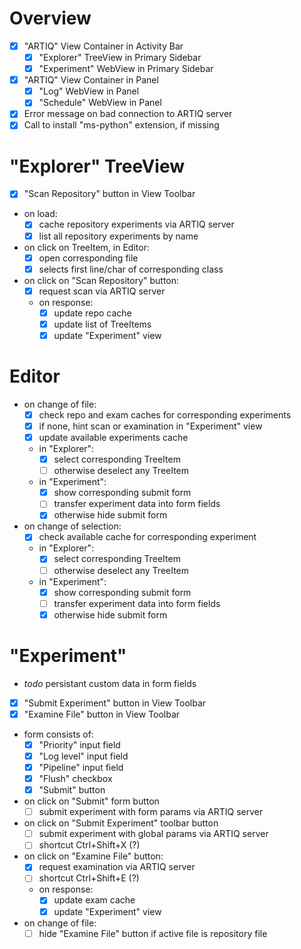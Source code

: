 # Overview

- [x] "ARTIQ" View Container in Activity Bar
    - [x] "Explorer" TreeView in Primary Sidebar
    - [x] "Experiment" WebView in Primary Sidebar

- [x] "ARTIQ" View Container in Panel
    - [x] "Log" WebView in Panel
    - [x] "Schedule" WebView in Panel

- [x] Error message on bad connection to ARTIQ server
- [x] Call to install "ms-python" extension, if missing

# "Explorer" TreeView

- [x] "Scan Repository" button in View Toolbar

- on load:
    - [x] cache repository experiments via ARTIQ server
    - [x] list all repository experiments by name

- on click on TreeItem, in Editor:
    - [x] open corresponding file
    - [x] selects first line/char of corresponding class

- on click on "Scan Repository" button:
    - [x] request scan via ARTIQ server
    - on response:
        - [x] update repo cache
        - [x] update list of TreeItems
        - [x] update "Experiment" view

# Editor

- on change of file:
    - [x] check repo and exam caches for corresponding experiments
    - [x] if none, hint scan or examination in "Experiment" view
    - [x] update available experiments cache

    - in "Explorer":
        - [x] select corresponding TreeItem
        - [ ] otherwise deselect any TreeItem

    - in "Experiment":
        - [x] show corresponding submit form
        - [ ] transfer experiment data into form fields
        - [x] otherwise hide submit form

- on change of selection:
    - [x] check available cache for corresponding experiment

    - in "Explorer":
        - [x] select corresponding TreeItem
        - [ ] otherwise deselect any TreeItem

    - in "Experiment":
        - [x] show corresponding submit form
        - [ ] transfer experiment data into form fields
        - [x] otherwise hide submit form

# "Experiment"
- *todo* persistant custom data in form fields

- [x] "Submit Experiment" button in View Toolbar
- [x] "Examine File" button in View Toolbar

- form consists of:
    - [x] "Priority" input field
    - [x] "Log level" input field
    - [x] "Pipeline" input field
    - [x] "Flush" checkbox
    - [x] "Submit" button

- on click on "Submit" form button
    - [ ] submit experiment with form params via ARTIQ server

- on click on "Submit Experiment" toolbar button
    - [ ] submit experiment with global params via ARTIQ server
    - [ ] shortcut Ctrl+Shift+X (?)

- on click on "Examine File" button:
    - [x] request examination via ARTIQ server
    - [ ] shortcut Ctrl+Shift+E (?)
    - on response:
        - [x] update exam cache
        - [x] update "Experiment" view

- on change of file:
    - [ ] hide "Examine File" button if active file is repository file
